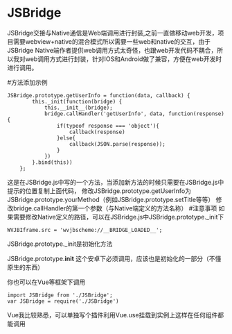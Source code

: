 # JSBridge
JSBridge交接与Native通信是Web端调用进行封装,之前一直做移动web开发，项目需要webview+native的混合模式所以需要一些web和native的交互，由于JSBridge Native端作者提供web调用方式太奇怪，也跟web开发代码不耦合，所以我对web调用方式进行封装，针对IOS和Android做了兼容，方便在web开发时进行调用。

#方法添加示例
```
JSBridge.prototype.getUserInfo = function(data, callback) {
        this._init(function(bridge) {
            this.__init__(bridge);
            bridge.callHandler('getUserInfo', data, function(response) {
                if(typeof response === 'object'){
                    callback(response)
                }else{
                    callback(JSON.parse(response));
                }
            })
        }.bind(this))
    };
```
这是在JSBridge.js中写的一个方法，当添加新方法的时候只需要在JSBridge.js中提示的位置复制上面代码，
修改JSBridge.prototype.getUserInfo为 JSBridge.prototype.yourMethod（例如JSBridge.prototype.setTitle等等）
修改bridge.callHandler的第一个参数（与Native端定义的方法名称）
#注意事项
如果需要修改Native定义的路径，可以在JSBridge.js中JSBridge.prototype._init下
```
WVJBIframe.src = 'wvjbscheme://__BRIDGE_LOADED__';
```
JSBridge.prototype._init是初始化方法

JSBridge.prototype.__init__ 这个安卓下必须调用，应该也是初始化的一部分（不懂原生的东西）

你也可以在Vue等框架下调用
```
import JSBridge from './JSBridge';
var JSBridge = require('./JSBridge')
```
Vue我比较熟悉，可以单独写个插件利用Vue.use挂载到实例上这样在任何组件都能调用

